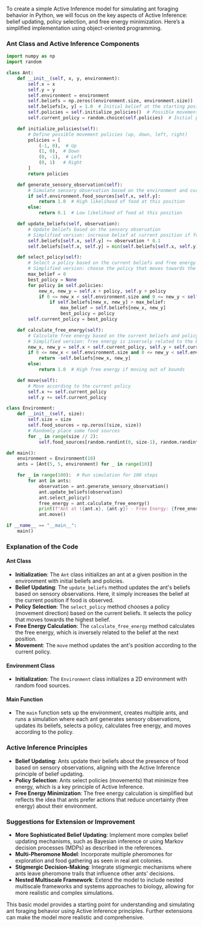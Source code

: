 To create a simple Active Inference model for simulating ant foraging behavior in Python, we will focus on the key aspects of Active Inference: belief updating, policy selection, and free energy minimization. Here’s a simplified implementation using object-oriented programming.

### Ant Class and Active Inference Components

```python
import numpy as np
import random

class Ant:
    def __init__(self, x, y, environment):
        self.x = x
        self.y = y
        self.environment = environment
        self.beliefs = np.zeros((environment.size, environment.size))  # Beliefs about food sources
        self.beliefs[x, y] = 1.0  # Initial belief at the starting position
        self.policies = self.initialize_policies()  # Possible movement policies
        self.current_policy = random.choice(self.policies)  # Initial policy

    def initialize_policies(self):
        # Define possible movement policies (up, down, left, right)
        policies = [
            (-1, 0),  # Up
            (1, 0),  # Down
            (0, -1),  # Left
            (0, 1)   # Right
        ]
        return policies

    def generate_sensory_observation(self):
        # Simulate sensory observation based on the environment and current position
        if self.environment.food_sources[self.x, self.y]:
            return 1.0  # High likelihood of food at this position
        else:
            return 0.1  # Low likelihood of food at this position

    def update_beliefs(self, observation):
        # Update beliefs based on the sensory observation
        # Simplified version: increase belief at current position if food is observed
        self.beliefs[self.x, self.y] += observation * 0.1
        self.beliefs[self.x, self.y] = min(self.beliefs[self.x, self.y], 1.0)

    def select_policy(self):
        # Select a policy based on the current beliefs and free energy
        # Simplified version: choose the policy that moves towards the highest belief
        max_belief = 0
        best_policy = None
        for policy in self.policies:
            new_x, new_y = self.x + policy, self.y + policy
            if 0 <= new_x < self.environment.size and 0 <= new_y < self.environment.size:
                if self.beliefs[new_x, new_y] > max_belief:
                    max_belief = self.beliefs[new_x, new_y]
                    best_policy = policy
        self.current_policy = best_policy

    def calculate_free_energy(self):
        # Calculate free energy based on the current beliefs and policy
        # Simplified version: free energy is inversely related to the belief at the next position
        new_x, new_y = self.x + self.current_policy, self.y + self.current_policy
        if 0 <= new_x < self.environment.size and 0 <= new_y < self.environment.size:
            return -self.beliefs[new_x, new_y]
        else:
            return 1.0  # High free energy if moving out of bounds

    def move(self):
        # Move according to the current policy
        self.x += self.current_policy
        self.y += self.current_policy

class Environment:
    def __init__(self, size):
        self.size = size
        self.food_sources = np.zeros((size, size))
        # Randomly place some food sources
        for _ in range(size // 2):
            self.food_sources[random.randint(0, size-1), random.randint(0, size-1)] = 1.0

def main():
    environment = Environment(10)
    ants = [Ant(5, 5, environment) for _ in range(10)]

    for _ in range(100):  # Run simulation for 100 steps
        for ant in ants:
            observation = ant.generate_sensory_observation()
            ant.update_beliefs(observation)
            ant.select_policy()
            free_energy = ant.calculate_free_energy()
            print(f"Ant at ({ant.x}, {ant.y}) - Free Energy: {free_energy}")
            ant.move()

if __name__ == "__main__":
    main()
```

### Explanation of the Code

#### Ant Class
- **Initialization**: The `Ant` class initializes an ant at a given position in the environment with initial beliefs and policies.
- **Belief Updating**: The `update_beliefs` method updates the ant's beliefs based on sensory observations. Here, it simply increases the belief at the current position if food is observed.
- **Policy Selection**: The `select_policy` method chooses a policy (movement direction) based on the current beliefs. It selects the policy that moves towards the highest belief.
- **Free Energy Calculation**: The `calculate_free_energy` method calculates the free energy, which is inversely related to the belief at the next position.
- **Movement**: The `move` method updates the ant's position according to the current policy.

#### Environment Class
- **Initialization**: The `Environment` class initializes a 2D environment with random food sources.

#### Main Function
- The `main` function sets up the environment, creates multiple ants, and runs a simulation where each ant generates sensory observations, updates its beliefs, selects a policy, calculates free energy, and moves according to the policy.

### Active Inference Principles

- **Belief Updating**: Ants update their beliefs about the presence of food based on sensory observations, aligning with the Active Inference principle of belief updating.
- **Policy Selection**: Ants select policies (movements) that minimize free energy, which is a key principle of Active Inference.
- **Free Energy Minimization**: The free energy calculation is simplified but reflects the idea that ants prefer actions that reduce uncertainty (free energy) about their environment.

### Suggestions for Extension or Improvement

- **More Sophisticated Belief Updating**: Implement more complex belief updating mechanisms, such as Bayesian inference or using Markov decision processes (MDPs) as described in the references.
- **Multi-Pheromone Model**: Incorporate multiple pheromones for exploration and food gathering as seen in real ant colonies.
- **Stigmergic Decision-Making**: Integrate stigmergic mechanisms where ants leave pheromone trails that influence other ants' decisions.
- **Nested Multiscale Framework**: Extend the model to include nested multiscale frameworks and systems approaches to biology, allowing for more realistic and complex simulations.

This basic model provides a starting point for understanding and simulating ant foraging behavior using Active Inference principles. Further extensions can make the model more realistic and comprehensive.